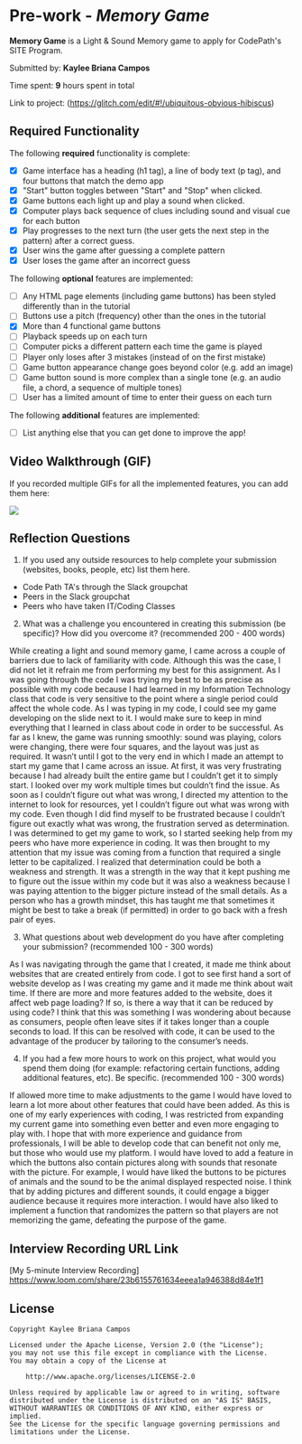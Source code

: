 # Pre-work - *Memory Game*

**Memory Game** is a Light & Sound Memory game to apply for CodePath's SITE Program. 

Submitted by: **Kaylee Briana Campos**

Time spent: **9** hours spent in total

Link to project: (https://glitch.com/edit/#!/ubiquitous-obvious-hibiscus)

## Required Functionality

The following **required** functionality is complete:

* [x] Game interface has a heading (h1 tag), a line of body text (p tag), and four buttons that match the demo app
* [x] "Start" button toggles between "Start" and "Stop" when clicked. 
* [x] Game buttons each light up and play a sound when clicked. 
* [x] Computer plays back sequence of clues including sound and visual cue for each button
* [x] Play progresses to the next turn (the user gets the next step in the pattern) after a correct guess. 
* [x] User wins the game after guessing a complete pattern
* [x] User loses the game after an incorrect guess

The following **optional** features are implemented:

* [ ] Any HTML page elements (including game buttons) has been styled differently than in the tutorial
* [ ] Buttons use a pitch (frequency) other than the ones in the tutorial
* [x] More than 4 functional game buttons
* [ ] Playback speeds up on each turn
* [ ] Computer picks a different pattern each time the game is played
* [ ] Player only loses after 3 mistakes (instead of on the first mistake)
* [ ] Game button appearance change goes beyond color (e.g. add an image)
* [ ] Game button sound is more complex than a single tone (e.g. an audio file, a chord, a sequence of multiple tones)
* [ ] User has a limited amount of time to enter their guess on each turn

The following **additional** features are implemented:

- [ ] List anything else that you can get done to improve the app!

## Video Walkthrough (GIF)

If you recorded multiple GIFs for all the implemented features, you can add them here:

![](https://i.imgur.com/WEgRprN.gif)

## Reflection Questions
1. If you used any outside resources to help complete your submission (websites, books, people, etc) list them here. 
- Code Path TA's through the Slack groupchat
- Peers in the Slack groupchat
- Peers who have taken IT/Coding Classes

2. What was a challenge you encountered in creating this submission (be specific)? How did you overcome it? (recommended 200 - 400 words) 

While creating a light and sound memory game, I came across a couple of barriers due to lack of familiarity with code. Although this was the case, I did not let it refrain me from performing my best for this assignment. As I was going through the code I was trying my best to be as precise as possible with my code because I had learned in my Information Technology class that code is very sensitive to the point where a single period could affect the whole code. As I was typing in my code, I could see my game developing on the slide next to it. I would make sure to keep in mind everything that I learned in class about code in order to be successful. As far as I knew, the game was running smoothly: sound was playing, colors were changing, there were four squares, and the layout was just as required. It wasn’t until I got to the very end in which I made an attempt to start my game that I came across an issue. At first, it was very frustrating because I had already built the entire game but I couldn’t get it to simply start. I looked over my work multiple times but couldn’t find the issue. As soon as I couldn’t figure out what was wrong, I directed my attention to the internet to look for resources, yet I couldn’t figure out what was wrong with my code. Even though I did find myself to be frustrated because I couldn’t figure out exactly what was wrong, the frustration served as determination. I was determined to get my game to work, so I started seeking help from my peers who have more experience in coding. It was then brought to my attention that my issue was coming from a function that required a single letter to be capitalized. I realized that determination could be both a weakness and strength. It was a strength in the way that it kept pushing me to figure out the issue within my code but it was also a weakness because I was paying attention to the bigger picture instead of the small details. As a person who has a growth mindset, this has taught me that sometimes it might be best to take a break (if permitted) in order to go back with a fresh pair of eyes. 

3. What questions about web development do you have after completing your submission? (recommended 100 - 300 words) 

As I was navigating through the game that I created, it made me think about websites that are created entirely from code. I got to see first hand a sort of website develop as I was creating my game and it made me think about wait time. If there are more and more features added to the website, does it affect web page loading? If so, is there a way that it can be reduced by using code? I think that this was something I was wondering about because as consumers, people often leave sites if it takes longer than a couple seconds to load. If this can be resolved with code, it can be used to the advantage of the producer by tailoring to the consumer’s needs. 

4. If you had a few more hours to work on this project, what would you spend them doing (for example: refactoring certain functions, adding additional features, etc). Be specific. (recommended 100 - 300 words) 

If allowed more time to make adjustments to the game I would have loved to learn a lot more about other features that could have been added. As this is one of my early experiences with coding, I was restricted from expanding my current game into something even better and even more engaging to play with. I hope that with more experience and guidance from professionals, I will be able to develop code that can benefit not only me, but those who would use my platform. I would have loved to add a feature in which the buttons also contain pictures along with sounds that resonate with the picture. For example, I would have liked the buttons to be pictures of animals and the sound to be the animal displayed respected noise. I think that by adding pictures and different sounds, it could engage a bigger audience because it requires more interaction. I would have also liked to implement a function that randomizes the pattern so that players are not memorizing the game, defeating the purpose of the game. 


## Interview Recording URL Link

[My 5-minute Interview Recording] https://www.loom.com/share/23b6155761634eeea1a946388d84e1f1


## License

    Copyright Kaylee Briana Campos 

    Licensed under the Apache License, Version 2.0 (the "License");
    you may not use this file except in compliance with the License.
    You may obtain a copy of the License at

        http://www.apache.org/licenses/LICENSE-2.0

    Unless required by applicable law or agreed to in writing, software
    distributed under the License is distributed on an "AS IS" BASIS,
    WITHOUT WARRANTIES OR CONDITIONS OF ANY KIND, either express or implied.
    See the License for the specific language governing permissions and
    limitations under the License.
